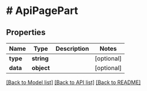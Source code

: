 # # ApiPagePart

## Properties

Name | Type | Description | Notes
------------ | ------------- | ------------- | -------------
**type** | **string** |  | [optional]
**data** | **object** |  | [optional]

[[Back to Model list]](../../README.md#models) [[Back to API list]](../../README.md#endpoints) [[Back to README]](../../README.md)
